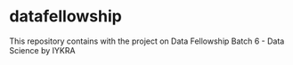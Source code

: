 # datafellowship
This repository contains with the project on Data Fellowship Batch 6 - Data Science by IYKRA
